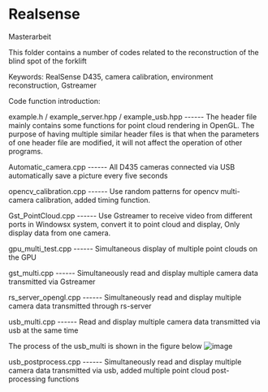 # Realsense
Masterarbeit


This folder contains a number of codes related to the reconstruction of the blind spot of the forklift

Keywords: RealSense D435, camera calibration, environment reconstruction, Gstreamer



Code function introduction:

example.h / example_server.hpp / example_usb.hpp    ------    The header file mainly contains some functions for point cloud rendering in OpenGL. The purpose of having multiple similar header files is that when the parameters of one header file are modified, it will not affect the operation of other programs.

Automatic_camera.cpp      ------     All D435 cameras connected via USB automatically save a picture every five seconds

opencv_calibration.cpp    ------     Use random patterns for opencv multi-camera calibration, added timing function.

Gst_PointCloud.cpp        ------     Use Gstreamer to receive video from different ports in Windowsx system, convert it to point cloud and display, Only display data from one camera.

gpu_multi_test.cpp     ------     Simultaneous display of multiple point clouds on the GPU

gst_multi.cpp       ------      Simultaneously read and display multiple camera data transmitted via Gstreamer

rs_server_opengl.cpp      ------      Simultaneously read and display multiple camera data transmitted through rs-server

usb_multi.cpp   ------      Read and display multiple camera data transmitted via usb at the same time

The process of the usb_multi is shown in the figure below
![image](https://github.com/dontpanic123/Realsense/blob/master/usb_multi.png?raw=true)

usb_postprocess.cpp      ------     Simultaneously read and display multiple camera data transmitted via usb, added multiple point cloud post-processing functions



